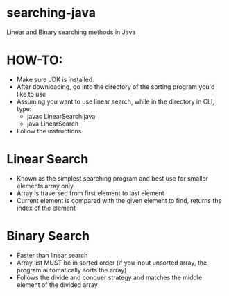 # searching-java
Linear and Binary searching methods in Java

# HOW-TO:

- Make sure JDK is installed.
- After downloading, go into the directory of the sorting program you'd like to use
- Assuming you want to use linear search, while in the directory in CLI, type:
    - javac LinearSearch.java
    - java LinearSearch
- Follow the instructions.

# Linear Search

- Known as the simplest searching program and best use for smaller elements array only
- Array is traversed from first element to last element
- Current element is compared with the given element to find, returns the index of the element

# Binary Search

- Faster than linear search
- Array list MUST be in sorted order (if you input unsorted array, the program automatically sorts the array)
- Follows the divide and conquer strategy and matches the middle element of the divided array
